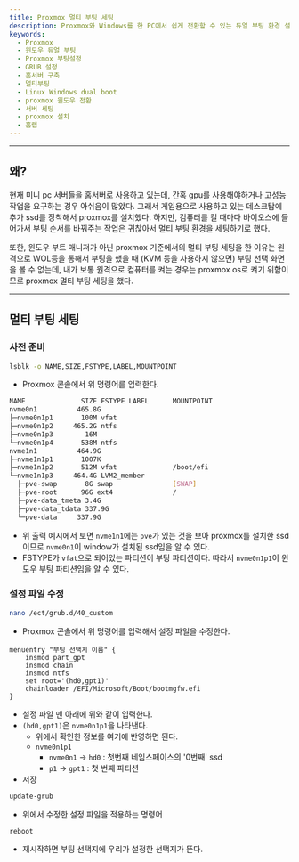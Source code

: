 ```yaml
---
title: Proxmox 멀티 부팅 세팅
description: Proxmox와 Windows를 한 PC에서 쉽게 전환할 수 있는 듀얼 부팅 환경 설정 방법을 정리했습니다. BIOS에서 부팅 순서를 매번 변경하지 않고 GRUB 메뉴를 통해 부팅 선택지를 추가하는 과정과, 부트 파티션 식별 및 설정 파일 수정법을 단계별로 설명합니다.
keywords:
  - Proxmox
  - 윈도우 듀얼 부팅
  - Proxmox 부팅설정
  - GRUB 설정
  - 홈서버 구축
  - 멀티부팅
  - Linux Windows dual boot
  - proxmox 윈도우 전환
  - 서버 세팅
  - proxmox 설치
  - 홈랩
---
```

---
## 왜?

현재 미니 pc 서버들을 홈서버로 사용하고 있는데, 간혹 gpu를 사용해야하거나 고성능 작업을 요구하는 경우 아쉬움이 많았다. 그래서 게임용으로 사용하고 있는 데스크탑에 추가 ssd를 장착해서 proxmox를 설치했다. 하지만, 컴퓨터를 킬 때마다 바이오스에 들어가서 부팅 순서를 바꿔주는 작업은 귀찮아서 멀티 부팅 환경을 세팅하기로 했다.

또한, 윈도우 부트 매니저가 아닌 proxmox 기준에서의 멀티 부팅 세팅을 한 이유는 원격으로 WOL등을 통해서 부팅을 했을 때 (KVM 등을 사용하지 않으면) 부팅 선택 화면을 볼 수 없는데, 내가 보통 원격으로 컴퓨터를 켜는 경우는 proxmox os로 켜기 위함이므로 proxmox 멀티 부팅 세팅을 했다.

---
## 멀티 부팅 세팅
### 사전 준비

```bash
lsblk -o NAME,SIZE,FSTYPE,LABEL,MOUNTPOINT
```

- Proxmox 콘솔에서 위 명령어를 입력한다.

```bash
NAME              SIZE FSTYPE LABEL      MOUNTPOINT
nvme0n1          465.8G
├─nvme0n1p1       100M vfat
├─nvme0n1p2     465.2G ntfs
├─nvme0n1p3        16M
└─nvme0n1p4       538M ntfs
nvme1n1          464.9G
├─nvme1n1p1       1007K
├─nvme1n1p2       512M vfat              /boot/efi
└─nvme1n1p3     464.4G LVM2_member
  ├─pve-swap       8G swap               [SWAP]
  ├─pve-root      96G ext4               /
  ├─pve-data_tmeta 3.4G
  ├─pve-data_tdata 337.9G
  └─pve-data     337.9G
```

- 위 출력 예시에서 보면 `nvme1n1`에는 `pve`가 있는 것을 보아 proxmox를 설치한 ssd이므로 `nvme0n1`이 window가 설치된 ssd임을 알 수 있다.
- FSTYPE가 `vfat`으로 되어있는 파티션이 부팅 파티션이다. 따라서 `nvme0n1p1`이 윈도우 부팅 파티션임을 알 수 있다.

### 설정 파일 수정

```bash
nano /ect/grub.d/40_custom
```

- Proxmox 콘솔에서 위 명령어를 입력해서 설정 파일을 수정한다.

```config
menuentry "부팅 선택지 이름" {
    insmod part_gpt
    insmod chain
    insmod ntfs
    set root='(hd0,gpt1)'
    chainloader /EFI/Microsoft/Boot/bootmgfw.efi
}
```

- 설정 파일 맨 아래에 위와 같이 입력한다.
- `(hd0,gpt1)`은 `nvme0n1p1`을 나타낸다.
	- 위에서 확인한 정보를 여기에 반영하면 된다.
	- `nvme0n1p1`
		- `nvme0n1` -> `hd0` : 첫번째 네임스페이스의 '0번째' ssd
		- `p1` -> `gpt1` : 첫 번째 파티션
- 저장

```bash
update-grub
```

- 위에서 수정한 설정 파일을 적용하는 명령어

```bash
reboot
```

- 재시작하면 부팅 선택지에 우리가 설정한 선택지가 뜬다.